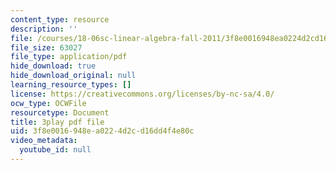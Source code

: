 ```yaml
---
content_type: resource
description: ''
file: /courses/18-06sc-linear-algebra-fall-2011/3f8e0016948ea0224d2cd16dd4f4e80c_6-wh6yvk6uc.pdf
file_size: 63027
file_type: application/pdf
hide_download: true
hide_download_original: null
learning_resource_types: []
license: https://creativecommons.org/licenses/by-nc-sa/4.0/
ocw_type: OCWFile
resourcetype: Document
title: 3play pdf file
uid: 3f8e0016-948e-a022-4d2c-d16dd4f4e80c
video_metadata:
  youtube_id: null
---
```


